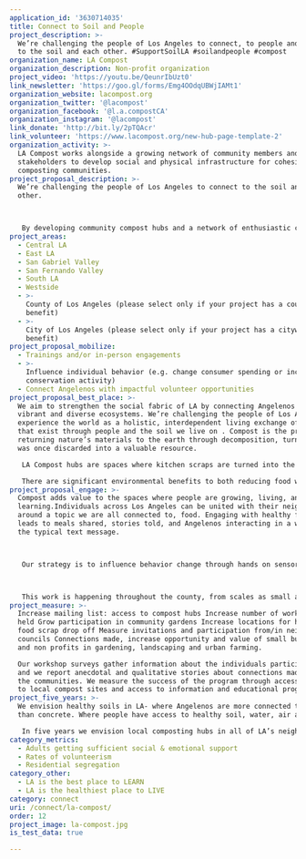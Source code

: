 ```yaml
---
application_id: '3630714035'
title: Connect to Soil and People
project_description: >-
  We’re challenging the people of Los Angeles to connect, to people and place,
  to the soil and each other. #SupportSoilLA #soilandpeople #compost
organization_name: LA Compost
organization_description: Non-profit organization
project_video: 'https://youtu.be/QeunrIbUzt0'
link_newsletter: 'https://goo.gl/forms/Emg4OOdqUBWjIAMt1'
organization_website: lacompost.org
organization_twitter: '@lacompost'
organization_facebook: '@l.a.compostCA'
organization_instagram: '@lacompost'
link_donate: 'http://bit.ly/2pTQAcr'
link_volunteer: 'https://www.lacompost.org/new-hub-page-template-2'
organization_activity: >-
  LA Compost works alongside a growing network of community members and
  stakeholders to develop social and physical infrastructure for cohesive
  composting communities.
project_proposal_description: >-
  We’re challenging the people of Los Angeles to connect to the soil and each
  other.



   By developing community compost hubs and a network of enthusiastic composters, we can reevaluate our food system and work with nature to value soil, and in doing so, connect to the vibrancy of our urban space.
project_areas:
  - Central LA
  - East LA
  - San Gabriel Valley
  - San Fernando Valley
  - South LA
  - Westside
  - >-
    County of Los Angeles (please select only if your project has a countywide
    benefit)
  - >-
    City of Los Angeles (please select only if your project has a citywide
    benefit)
project_proposal_mobilize:
  - Trainings and/or in-person engagements
  - >-
    Influence individual behavior (e.g. change consumer spending or increase
    conservation activity)
  - Connect Angelenos with impactful volunteer opportunities
project_proposal_best_place: >-
  We aim to strengthen the social fabric of LA by connecting Angelenos to their
  vibrant and diverse ecosystems. We’re challenging the people of Los Angeles to
  experience the world as a holistic, interdependent living exchange of energy
  that exist through people and the soil we live on . Compost is the process of
  returning nature’s materials to the earth through decomposition, turning what
  was once discarded into a valuable resource.

   LA Compost hubs are spaces where kitchen scraps are turned into the ammendment needed for healthy soils. All hubs exist in partnerships with incredible organizations to support their thriving communities - from Monrovia to Elysian Valley, DTLA, to Venice. These compost hubs are established in shared spaces-places where we coexist. The hubs create a space for people to connect to the natural world existing within our urban landscape. Angelenos will have the opportunity to participate in various ways: learning food waste awareness and methods of composting, correctly sorting household food scraps, “deposit” food scraps at their community hub, join a workshop to learn about soil health, turn a compost pile at an urban farm, learn about vermicompost, interact intergenerationally, and create social connections to support healthy neighborhoods. We see these shared spaces as a bridge to connect individuals to their surrounding community. We live in a society full of disconnection, within communities there is isolation, between age groups it difficult for people to relate. This issue of disconnection has contributed to the increasing rates of mental suffering, lack of social support, lack of intergenerational activities, low rates of volunteerism, and less time spent interacting with the vibrant natural world and all of its wonders. Each of the LA Compost hubs is a space to reconnect, a platform to begin building these social bridges for us to nourish our environments. It is a space to share, volunteer, and engage in our civil society, broadening our horizons to meet outside of a coffee shop or board room, or our computer screens.

   There are significant environmental benefits to both reducing food waste and using finished compost- ultimately completing the story of food from farm to table to compost and back to the soil. The environmental benefits of compost include increased water retention, reduce erosion, lower greenhouse gas emissions, and increase nutritional value of food. These environmental benefits help stabilize and protect our changing climate, making LA more resilient. Our goal is to strengthen the social fabric of LA by amplifying shared spaces for connections, with each other, our food system and the vibrant ecosystems of LA- while diverting food waste from landfill, generating healthy compost to nourish LA’s landscapes, protecting LA from drought and erosion, and celebrating diversity within soil and people.
project_proposal_engage: >-
  Compost adds value to the spaces where people are growing, living, and
  learning.Individuals across Los Angeles can be united with their neighbors
  around a topic we are all connected to, food. Engaging with healthy food often
  leads to meals shared, stories told, and Angelenos interacting in a way beyond
  the typical text message.



   Our strategy is to influence behavior change through hands on sensory learning about compost, shifting away from the mindset of disposable habits. Our tactics to do this are increase activities for volunteering, hosting public gatherings for workshops, inviting neighborhood councils to turn days to meet outside, working to reduce residential segregation through active shared spaces.



   This work is happening throughout the county, from scales as small as apartment balconies to regional urban farms.
project_measure: >-
  Increase mailing list: access to compost hubs Increase number of workshops
  held Grow participation in community gardens Increase locations for household
  food scrap drop off Measure invitations and participation from/in neighborhood
  councils Connections made, increase opportunity and value of small businesses
  and non profits in gardening, landscaping and urban farming.

  Our workshop surveys gather information about the individuals participating,
  and we report anecdotal and qualitative stories about connections made within
  the communities. We measure the success of the program through access: access
  to local compost sites and access to information and educational programming. 
project_five_years: >-
  We envision healthy soils in LA- where Angelenos are more connected to nature
  than concrete. Where people have access to healthy soil, water, air and food.

   In five years we envision local composting hubs in all of LA’s neighborhoods, on our way to a cohesive composting system working with municipalities to promote individual, community and regional composting sites. We see an LA with more green spaces and need for compost to be applied to landscapes for homeowners and public space, working to sequester carbon. We'll work to increase access for those who cannot compost at home but want to contribute and support their local agriculture system. With increased access to food scraps drop locations -farmers markets, parks and libraries with garden programs. These three tiers- individual, community, regional- can collectively impact waste diversion while creating behavioral changes in our disconnected disposable economy. The tiers will work to support each other- with advanced workshops that incorporate outreach programs for learning at regional sites, and the education from the hubs translating to individuals confidently managing their own compost at home, connecting to the soil and each other.
category_metrics:
  - Adults getting sufficient social & emotional support
  - Rates of volunteerism
  - Residential segregation
category_other:
  - LA is the best place to LEARN
  - LA is the healthiest place to LIVE
category: connect
uri: /connect/la-compost/
order: 12
project_image: la-compost.jpg
is_test_data: true

---
```

